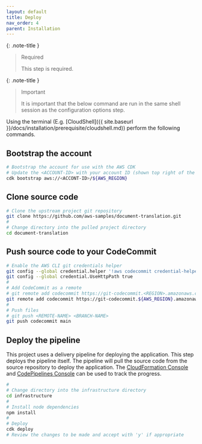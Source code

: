 ```yaml
---
layout: default
title: Deploy
nav_order: 4
parent: Installation
---
```


<!--
Copyright Amazon.com, Inc. or its affiliates. All Rights Reserved.
SPDX-License-Identifier: MIT-0
-->

{: .note-title }
> Required
>
> This step is required.

{: .note-title }
> Important
>
> It is important that the below command are run in the same shell session as the configuration options step. 

Using the terminal (E.g. [CloudShell]({{ site.baseurl }}/docs/installation/prerequisite/cloudshell.md)) perform the following commands. 

## Bootstrap the account

```sh
# Bootstrap the account for use with the AWS CDK
# Update the <ACCOUNT-ID> with your account ID (shown top right of the AWS Console)
cdk bootstrap aws://<ACCONT-ID>/${AWS_REGION}
```

## Clone source code

```sh
# Clone the upstream project git repository
git clone https://github.com/aws-samples/document-translation.git
#
# Change directory into the pulled project directory
cd document-translation
```

## Push source code to your CodeCommit
```sh
# Enable the AWS CLI git credentials helper
git config --global credential.helper '!aws codecommit credential-helper $@'
git config --global credential.UseHttpPath true
# 
# Add CodeCommit as a remote
# git remote add codecommit https://git-codecommit.<REGION>.amazonaws.com/v1/repos/<REPO-NAME>
git remote add codecommit https://git-codecommit.${AWS_REGION}.amazonaws.com/v1/repos/${sourceGitRepo}
# 
# Push files
# git push <REMOTE-NAME> <BRANCH-NAME>
git push codecommit main
```

## Deploy the pipeline

This project uses a delivery pipeline for deploying the application. This step deploys the pipeline itself. The pipeline will pull the source code from the source repository to deploy the application. The [CloudFormation Console](https://console.aws.amazon.com/cloudformation/home) and [CodePipelines Console](https://console.aws.amazon.com/codesuite/codepipeline/home) can be used to track the progress.

```sh
#
# Change directory into the infrastructure directory
cd infrastructure
# 
# Install node dependencies
npm install
# 
# Deploy
cdk deploy
# Review the changes to be made and accept with 'y' if appropriate
```